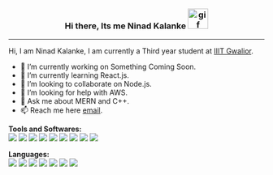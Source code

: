 ### <div align="center"> Hi there, Its me Ninad Kalanke <img alt="gif" src="https://media.giphy.com/media/hvRJCLFzcasrR4ia7z/giphy.gif" style="height: 40px"/></div>
<hr/>

Hi, I am Ninad Kalanke, I am currently a Third year student at [IIIT Gwalior](http://www.iiitm.ac.in/index.php/en/).

- 🔭 I’m currently working on Something Coming Soon.
- 🌱 I’m currently learning React.js.
- 👯 I’m looking to collaborate on Node.js.
- 🤔 I’m looking for help with AWS.
- 💬 Ask me about MERN and C++.
- 📫 Reach me here   [email](ninadkalanke@gmail.com).

**Tools and Softwares:**  
<img src="https://img.icons8.com/color/40/000000/git.png"/> <img src="https://img.icons8.com/fluency/40/000000/github.png"/>
<img src="https://img.icons8.com/color/40/000000/gitlab.png"/>
<img src="https://img.icons8.com/color/40/000000/react-native.png"/>
<img src="https://img.icons8.com/color/40/000000/bootstrap.png"/>
<img src="https://img.icons8.com/color/40/000000/material-ui.png"/> 
<img src="https://img.icons8.com/color/50/000000/nodejs.png"/> 
<img src="https://img.icons8.com/color/40/000000/mongodb.png"/>
<img src="https://img.icons8.com/color/40/000000/heroku.png"/>


**Languages:**  
<img src="https://img.icons8.com/color/40/000000/c-programming.png"/> <img src="https://img.icons8.com/color/40/000000/c-plus-plus-logo.png"/>
<img src="https://img.icons8.com/fluency/40/000000/python.png"/>
<img src="https://img.icons8.com/color/40/000000/javascript.png"/>
<img src="https://img.icons8.com/color/40/000000/html-5--v1.png"/>
<img src="https://img.icons8.com/color/40/000000/css3.png"/>
<img src="https://img.icons8.com/color/40/000000/sql.png"/>


